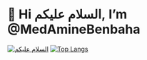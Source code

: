 # 👋 Hi السلام عليكم, I’m @MedAmineBenbaha

[![السلام عليكم](https://github-readme-stats.vercel.app/api?username=MedAmineBenbaha&count_private=true&show_icons=true)](https://github.com/MedAmineBenbaha)
[![Top Langs](https://github-readme-stats.vercel.app/api/top-langs/?username=MedAmineBenbaha&count_private=true&show_icons=true)](https://github.com/MedAmineBenbaha)
<!---
MedAmineBenbaha/MedAmineBenbaha is a ✨ special ✨ repository because its `README.md` (this file) appears on your GitHub profile.
You can click the Preview link to take a look at your changes.
--->
